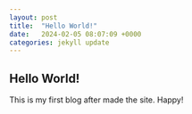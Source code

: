 ```yaml
---
layout: post
title:  "Hello World!"
date:   2024-02-05 08:07:09 +0000
categories: jekyll update
---
```


## Hello World!

This is my first blog after made the site.
Happy!